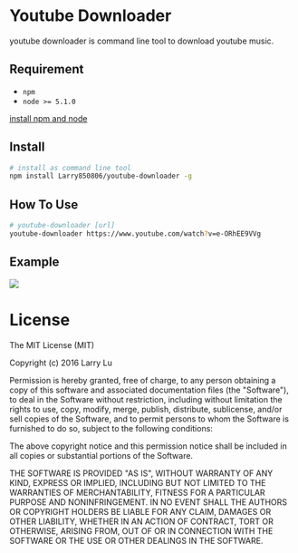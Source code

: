 # Youtube Downloader

youtube downloader is command line tool to download youtube music.

## Requirement

- `npm`
- `node >= 5.1.0`

[install npm and node](https://nodejs.org/en/)

## Install

```bash
# install as command line tool
npm install Larry850806/youtube-downloader -g
```

## How To Use

```bash
# youtube-downloader [url]
youtube-downloader https://www.youtube.com/watch?v=e-ORhEE9VVg  
```

## Example

![](http://imgur.com/JkZkeOO.png)

# License

The MIT License (MIT)

Copyright (c) 2016 Larry Lu

Permission is hereby granted, free of charge, to any person obtaining a copy
of this software and associated documentation files (the "Software"), to deal
in the Software without restriction, including without limitation the rights
to use, copy, modify, merge, publish, distribute, sublicense, and/or sell
copies of the Software, and to permit persons to whom the Software is
furnished to do so, subject to the following conditions:

The above copyright notice and this permission notice shall be included in all
copies or substantial portions of the Software.

THE SOFTWARE IS PROVIDED "AS IS", WITHOUT WARRANTY OF ANY KIND, EXPRESS OR
IMPLIED, INCLUDING BUT NOT LIMITED TO THE WARRANTIES OF MERCHANTABILITY,
FITNESS FOR A PARTICULAR PURPOSE AND NONINFRINGEMENT. IN NO EVENT SHALL THE
AUTHORS OR COPYRIGHT HOLDERS BE LIABLE FOR ANY CLAIM, DAMAGES OR OTHER
LIABILITY, WHETHER IN AN ACTION OF CONTRACT, TORT OR OTHERWISE, ARISING FROM,
OUT OF OR IN CONNECTION WITH THE SOFTWARE OR THE USE OR OTHER DEALINGS IN THE
SOFTWARE.
